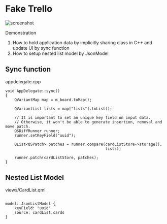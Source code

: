 Fake Trello
==========

![screenshot](https://raw.githubusercontent.com/benlau/qsyncable/master/examples/faketrello/docs/screenshot.png)


Demonstration

1. How to hold application data by implicitly sharing class in C++ and update UI by sync function
2. How to setup nested list model by JsonModel

Sync function
-------------

appdelegate.cpp
```
void AppDelegate::sync()
{
    QVariantMap map = m_board.toMap();

    QVariantList lists = map["lists"].toList();

    // It is important to set an unique key field on input data.
    // Otherwise, it won't be able to generate insertion, removal and move patch.
    QSDiffRunner runner;
    runner.setKeyField("uuid");

    QList<QSPatch> patches = runner.compare(cardListStore->storage(),
                                            lists);

    runner.patch(cardListStore, patches);
}
```

Nested List Model
-----------------

views/CardList.qml

```

model: JsonListModel {
    keyField: "uuid"
    source: cardList.cards
}

```
